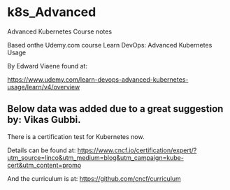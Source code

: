 # k8s_Advanced
Advanced Kubernetes Course notes

Based onthe Udemy.com course Learn DevOps: Advanced Kubernetes Usage

By Edward Viaene found at:

https://www.udemy.com/learn-devops-advanced-kubernetes-usage/learn/v4/overview



Below data was added due to a great suggestion by: Vikas Gubbi.
--------------------------------------------------------------

There is a certification test for Kubernetes now.

Details can be found at: https://www.cncf.io/certification/expert/?utm_source=linco&utm_medium=blog&utm_campaign=kube-cert&utm_content=promo

And the curriculum is at: https://github.com/cncf/curriculum
